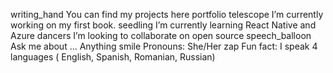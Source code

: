 
writing_hand You can find my projects here portfolio
telescope I’m currently working on my first book.
seedling I’m currently learning React Native and Azure
dancers I’m looking to collaborate on open source
speech_balloon Ask me about ... Anything
smile Pronouns: She/Her
zap Fun fact: I speak 4 languages ( English, Spanish, Romanian, Russian)
